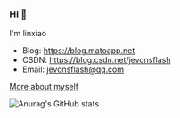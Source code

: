 ### Hi  👋

I'm linxiao

* Blog: https://blog.matoapp.net
* CSDN: https://blog.csdn.net/jevonsflash
* Email: jevonsflash@qq.com

[More about myself](https://www.matoapp.net)



![Anurag's GitHub stats](https://github-readme-stats-eta-ten-65.vercel.app/api?username=jevonsflash)


